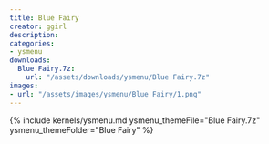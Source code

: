 ```yaml
---
title: Blue Fairy
creator: ggirl
description: 
categories:
- ysmenu
downloads:
  Blue Fairy.7z:
    url: "/assets/downloads/ysmenu/Blue Fairy.7z"
images:
- url: "/assets/images/ysmenu/Blue Fairy/1.png"
---
```


{% include kernels/ysmenu.md ysmenu_themeFile="Blue Fairy.7z" ysmenu_themeFolder="Blue Fairy" %}
